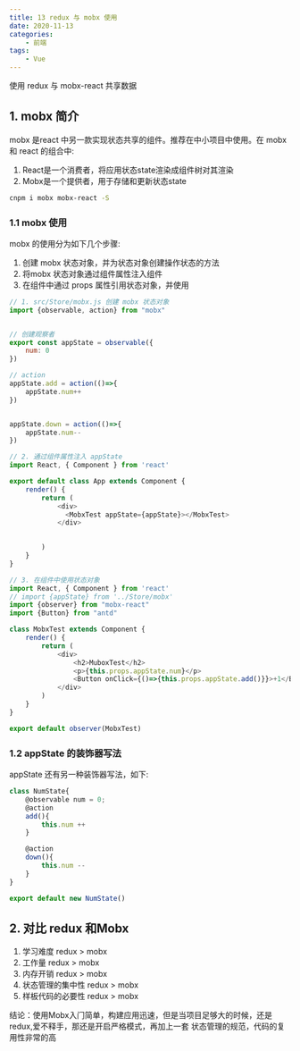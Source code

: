 ```yaml
---
title: 13 redux 与 mobx 使用
date: 2020-11-13
categories:
    - 前端
tags:
	- Vue
---
```

使用 redux 与 mobx-react 共享数据
<!-- more -->

## 1. mobx 简介
mobx 是react 中另一款实现状态共享的组件。推荐在中小项目中使用。在 mobx 和 react 的组合中:
1. React是⼀个消费者，将应⽤状态state渲染成组件树对其渲染
2. Mobx是⼀个提供者，⽤于存储和更新状态state

```bash
cnpm i mobx mobx-react -S
```

### 1.1 mobx 使用
mobx 的使用分为如下几个步骤:
1. 创建 mobx 状态对象，并为状态对象创建操作状态的方法
2. 将mobx 状态对象通过组件属性注入组件
3. 在组件中通过 props 属性引用状态对象，并使用

```js
// 1. src/Store/mobx.js 创建 mobx 状态对象
import {observable, action} from "mobx"


// 创建观察者
export const appState = observable({
    num: 0
})

// action
appState.add = action(()=>{
    appState.num++
})


appState.down = action(()=>{
    appState.num--
})

// 2. 通过组件属性注入 appState
import React, { Component } from 'react'

export default class App extends Component {
    render() {
        return (
            <div>
              <MobxTest appState={appState}></MobxTest>
            </div>

            
        )
    }
}

// 3. 在组件中使用状态对象
import React, { Component } from 'react'
// import {appState} from '../Store/mobx'
import {observer} from "mobx-react"
import {Button} from "antd"

class MobxTest extends Component {
    render() {
        return (
            <div>
                <h2>MuboxTest</h2>
                <p>{this.props.appState.num}</p>
                <Button onClick={()=>{this.props.appState.add()}}>+1</Button>
            </div>
        )
    }
}

export default observer(MobxTest)
```

### 1.2 appState 的装饰器写法
appState 还有另一种装饰器写法，如下:

```js
class NumState{
    @observable num = 0;
    @action
    add(){
        this.num ++
    }

    @action
    down(){
        this.num --
    }
}

export default new NumState()
```


## 2. 对⽐ redux 和Mobx
1. 学习难度 redux > mobx
2. ⼯作量 redux > mobx
3. 内存开销 redux > mobx
4. 状态管理的集中性 redux > mobx
5. 样板代码的必要性 redux > mobx

结论：使⽤Mobx⼊⻔简单，构建应⽤迅速，但是当项⽬⾜够⼤的时候，还是redux,爱不释⼿，那还是开启严格模式，再加上⼀套
状态管理的规范，代码的复用性非常的高